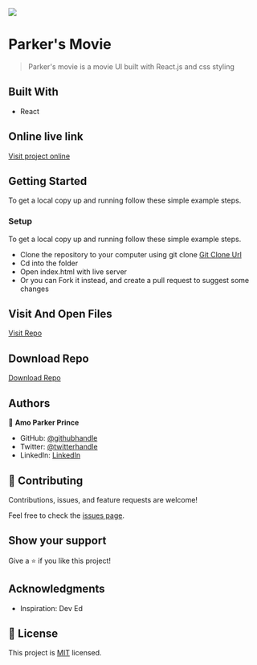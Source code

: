 ![](https://img.shields.io/badge/mrparkersson-blueviolet)

# Parker's Movie

> Parker's movie is a movie UI built with React.js and css styling

## Built With

- React

## Online live link

[Visit project online](https://github.com/mrparkersson/React-Movie)

## Getting Started

To get a local copy up and running follow these simple example steps.

### Setup

To get a local copy up and running follow these simple example steps.

- Clone the repository to your computer using git clone [Git Clone Url](https://github.com/mrparkersson/React-Movie)
- Cd into the folder
- Open index.html with live server
- Or you can Fork it instead, and create a pull request to suggest some changes

## Visit And Open Files

[Visit Repo](https://github.com/mrparkersson/React-Movie)

## Download Repo

[Download Repo](https://github.com/mrparkersson/React-Movie)

## Authors

👤 **Amo Parker Prince**

- GitHub: [@githubhandle](https://github.com/mrparkersson)
- Twitter: [@twitterhandle](https://twitter.com/theparkersson)
- LinkedIn: [LinkedIn](https://linkedin.com/in/amoparkerprince)

## 🤝 Contributing

Contributions, issues, and feature requests are welcome!

Feel free to check the [issues page](https://github.com/mrparkersson/React-Movie/issues).

## Show your support

Give a ⭐️ if you like this project!

## Acknowledgments

- Inspiration: Dev Ed

## 📝 License

This project is [MIT](./MIT.md) licensed.
